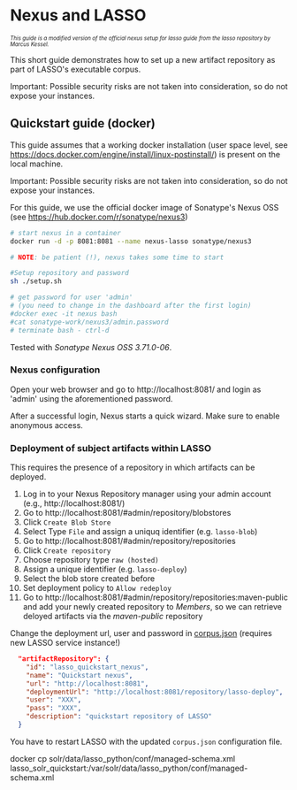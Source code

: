 # Nexus and LASSO
<sub><sup>_This guide is a modified version of the official nexus setup for lasso guide from the lasso repository by Marcus Kessel._</sup></sub>

This short guide demonstrates how to set up a new artifact repository as part of LASSO's executable corpus.

Important: Possible security risks are not taken into consideration, so do not expose your instances.

## Quickstart guide (docker)

This guide assumes that a working docker installation (user space level, see https://docs.docker.com/engine/install/linux-postinstall/) is present on the local machine.

Important: Possible security risks are not taken into consideration, so do not expose your instances.

For this guide, we use the official docker image of Sonatype's Nexus OSS (see https://hub.docker.com/r/sonatype/nexus3)

```bash
# start nexus in a container
docker run -d -p 8081:8081 --name nexus-lasso sonatype/nexus3

# NOTE: be patient (!), nexus takes some time to start

#Setup repository and password
sh ./setup.sh 

# get password for user 'admin'
# (you need to change in the dashboard after the first login)
#docker exec -it nexus bash
#cat sonatype-work/nexus3/admin.password
# terminate bash - ctrl-d
```

Tested with _Sonatype Nexus OSS 3.71.0-06_.

### Nexus configuration

Open your web browser and go to http://localhost:8081/ and login as 'admin' using the aforementioned password.

After a successful login, Nexus starts a quick wizard. Make sure to enable anonymous access.

### Deployment of subject artifacts within LASSO

This requires the presence of a repository in which artifacts can be deployed.

1. Log in to your Nexus Repository manager using your admin account (e.g., http://localhost:8081/)
2. Go to http://localhost:8081/#admin/repository/blobstores
3. Click `Create Blob Store`
4. Select Type `File` and assign a uniquq identifier (e.g. `lasso-blob`)
5. Go to http://localhost:8081/#admin/repository/repositories
6. Click `Create repository`
7. Choose repository type `raw (hosted)`
8. Assign a unique identifier (e.g. `lasso-deploy`)
9. Select the blob store created before
10. Set deployment policy to `Allow redeploy`
11. Go to http://localhost:8081/#admin/repository/repositories:maven-public and add your newly created repository to _Members_, so we can retrieve deloyed artifacts via the _maven-public_ repository

Change the deployment url, user and password in [corpus.json](corpus.json) (requires new LASSO service instance!)

```json
  "artifactRepository": {
    "id": "lasso_quickstart_nexus",
    "name": "Quickstart nexus",
    "url": "http://localhost:8081",
    "deploymentUrl": "http://localhost:8081/repository/lasso-deploy",
    "user": "XXX",
    "pass": "XXX",
    "description": "quickstart repository of LASSO"
  }
```

You have to restart LASSO with the updated `corpus.json` configuration file.

docker cp solr/data/lasso_python/conf/managed-schema.xml lasso_solr_quickstart:/var/solr/data/lasso_python/conf/managed-schema.xml